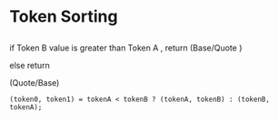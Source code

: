 # Token Sorting

##

if Token B value is greater than Token A , return (Base/Quote )

else return

(Quote/Base)

`(token0, token1) = tokenA < tokenB ? (tokenA, tokenB) : (tokenB, tokenA);`
